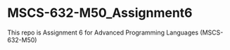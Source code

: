 # MSCS-632-M50_Assignment6
This repo is Assignment 6 for Advanced Programming Languages (MSCS-632-M50)
